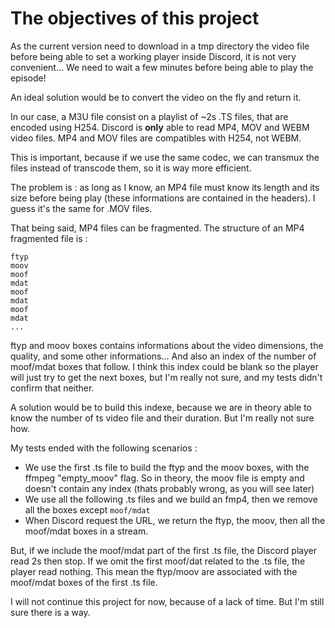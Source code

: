 # The objectives of this project

As the current version need to download in a tmp directory the video file before being able to set a working player inside Discord, it is not very convenient... We need to wait a few minutes before being able to play the episode!

An ideal solution would be to convert the video on the fly and return it.

In our case, a M3U file consist on a playlist of ~2s .TS files, that are encoded using H254.
Discord is **only** able to read MP4, MOV and WEBM video files.
MP4 and MOV files are compatibles with H254, not WEBM.

This is important, because if we use the same codec, we can transmux the files instead of transcode them, so it is way more efficient.

The problem is : as long as I know, an MP4 file must know its length and its size before being play (these informations are contained in the headers).
I guess it's the same for .MOV files.

That being said, MP4 files can be fragmented.
The structure of an MP4 fragmented file is :

```
ftyp
moov
moof
mdat
moof
mdat
moof
mdat
...
```

ftyp and moov boxes contains informations about the video dimensions, the quality, and some other informations...
And also an index of the number of moof/mdat boxes that follow. I think this index could be blank so the player will just try to get the next boxes, but I'm really not sure, and my tests didn't confirm that neither.

A solution would be to build this indexe, because we are in theory able to know the number of ts video file and their duration. But I'm really not sure how.

My tests ended with the following scenarios :

- We use the first .ts file to build the ftyp and the moov boxes, with the ffmpeg "empty_moov" flag. So in theory, the moov file is empty and doesn't contain any index (thats probably wrong, as you will see later)
- We use all the following .ts files and we build an fmp4, then we remove all the boxes except `moof/mdat`
- When Discord request the URL, we return the ftyp, the moov, then all the moof/mdat boxes in a stream.

But, if we include the moof/mdat part of the first .ts file, the Discord player read 2s then stop. If we omit the first moof/dat related to the .ts file, the player read nothing. This mean the ftyp/moov are associated with the moof/mdat boxes of the first .ts file.

I will not continue this project for now, because of a lack of time. But I'm still sure there is a way.
